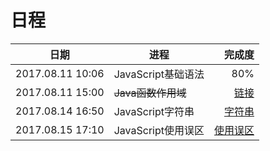 # 日程
|  日期  |  进程  |  完成度  |
|---|----|----:|
|2017.08.11 10:06|JavaScript基础语法| 80% |
|2017.08.11 15:00|<del>Java函数作用域</del> |[链接](http://www.runoob.com/js/js-scope.html)|
|2017.08.14 16:50|JavaScript字符串|[字符串](http://www.runoob.com/js/js-strings.html) |
|2017.08.15 17:10|JavaScript使用误区|[使用误区](http://www.runoob.com/js/js-mistakes.html)|
